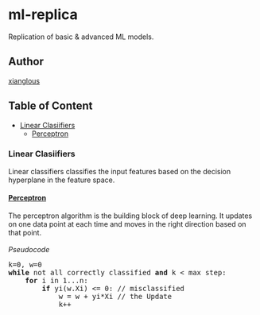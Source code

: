 # ml-replica
Replication of basic &amp; advanced ML models.<br>

## Author
[xianglous](https://github.com/xianglous)

## Table of Content
- [Linear Clasiifiers](#linear-clasiifiers)
  - [Perceptron](#perceptron)

### Linear Clasiifiers
Linear classifiers classifies the input features based on the decision hyperplane in the feature space.

#### [Perceptron](https://github.com/xianglous/ml-replica/blob/main/Linear%20Classifiers/perceptron.py) 
The perceptron algorithm is the building block of deep learning. It updates on one data point at each time and moves in the right direction based on that point. <br><br>
*Pseudocode*
<pre>
k=0, w=0
<b>while</b> not all correctly classified <b>and</b> k < max step:
    <b>for</b> i in 1...n:
        <b>if</b> yi(w.Xi) <= 0: // misclassified
            w = w + yi*Xi // the Update
            k++
</pre>


